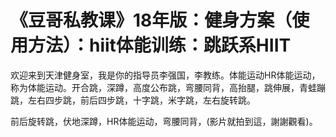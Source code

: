 # 《豆哥私教课》18年版：健身方案（使用方法）：hiit体能训练：跳跃系HIIT

欢迎来到天津健身室，我是你的指导员李强国，李教练。体能运动HR体能运动，称为体能运动。开合跳，深蹲，高度公布跳，弯腰同背，高抬腿，跳伸展，青蛙蹦跳，左右四步跳，前后四步跳，十字跳，米字跳，左右旋转跳。

前后旋转跳，伏地深蹲，HR体能运动，弯腰同背，(影片就拍到這，謝謝觀看)。